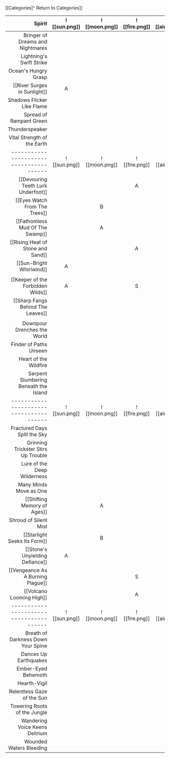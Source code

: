 
[[Categories|^ Return to Categories]]

|                                  Spirit | ![[sun.png]] | ![[moon.png]] | ![[fire.png]] | ![[air.png]] | ![[water.png]] | ![[earth.png]] | ![[plant.png]] | ![[animal.png]] |
| --------------------------------------: | :-------------------------------------: | :--------------------------------------: | :--------------------------------------: | :-------------------------------------: | :---------------------------------------: | :---------------------------------------: | :---------------------------------------: | :----------------------------------------: |
|        Bringer of Dreams and Nightmares |                                         |                                          |                                          |                                         |                                           |                                           |                                           |                                            |
|                Lightning's Swift Strike |                                         |                                          |                                          |                                         |                                           |                                           |                                           |                                            |
|                    Ocean's Hungry Grasp |                                         |                                          |                                          |                                         |                                           |                                           |                                           |                                            |
|            [[River Surges in Sunlight]] |                    A                    |                                          |                                          |                                         |                     A                     |                     B                     |                                           |                                            |
|              Shadows Flicker Like Flame |                                         |                                          |                                          |                                         |                                           |                                           |                                           |                                            |
|                 Spread of Rampant Green |                                         |                                          |                                          |                                         |                                           |                                           |                                           |                                            |
|                          Thunderspeaker |                                         |                                          |                                          |                                         |                                           |                                           |                                           |                                            |
|             Vital Strength of the Earth |                                         |                                          |                                          |                                         |                                           |                                           |                                           |                                            |
| --------------------------------------- | ![[sun.png]] | ![[moon.png]] | ![[fire.png]] | ![[air.png]] | ![[water.png]] | ![[earth.png]] | ![[plant.png]] | ![[animal.png]] |
|      [[Devouring Teeth Lurk Underfoot]] |                                         |                                          |                    A                     |                                         |                                           |                     B                     |                                           |                     A                      |
|           [[Eyes Watch From The Trees]] |                                         |                    B                     |                                          |                    C                    |                                           |                                           |                     A                     |                                            |
|         [[Fathomless Mud Of The Swamp]] |                                         |                    A                     |                                          |                                         |                     A                     |                     B                     |                     C                     |                                            |
|       [[Rising Heat of Stone and Sand]] |                                         |                                          |                    A                     |                    C                    |                                           |                     B                     |                                           |                                            |
|                [[Sun-Bright Whirlwind]] |                    A                    |                                          |                                          |                   SS                    |                                           |                                           |                                           |                                            |
|                                         |                                         |                                          |                                          |                                         |                                           |                                           |                                           |                                            |
|       [[Keeper of the Forbidden Wilds]] |                    A                    |                                          |                    S                     |                                         |                                           |                                           |                     S                     |                                            |
|       [[Sharp Fangs Behind The Leaves]] |                                         |                                          |                                          |                                         |                                           |                                           |                     S                     |                     S                      |
|                                         |                                         |                                          |                                          |                                         |                                           |                                           |                                           |                                            |
|             Downpour Drenches the World |                                         |                                          |                                          |                                         |                                           |                                           |                                           |                                            |
|                  Finder of Paths Unseen |                                         |                                          |                                          |                                         |                                           |                                           |                                           |                                            |
|                   Heart of the Wildfire |                                         |                                          |                                          |                                         |                                           |                                           |                                           |                                            |
|   Serpent Slumbering Beneath the Island |                                         |                                          |                                          |                                         |                                           |                                           |                                           |                                            |
| --------------------------------------- | ![[sun.png]] | ![[moon.png]] | ![[fire.png]] | ![[air.png]] | ![[water.png]] | ![[earth.png]] | ![[plant.png]] | ![[animal.png]] |
|            Fractured Days Split the Sky |                                         |                                          |                                          |                                         |                                           |                                           |                                           |                                            |
|     Grinning Trickster Stirs Up Trouble |                                         |                                          |                                          |                                         |                                           |                                           |                                           |                                            |
|             Lure of the Deep Wilderness |                                         |                                          |                                          |                                         |                                           |                                           |                                           |                                            |
|                  Many Minds Move as One |                                         |                                          |                                          |                                         |                                           |                                           |                                           |                                            |
|             [[Shifting Memory of Ages]] |                                         |                    A                     |                                          |                    B                    |                                           |                     A                     |                                           |                                            |
|                   Shroud of Silent Mist |                                         |                                          |                                          |                                         |                                           |                                           |                                           |                                            |
|            [[Starlight Seeks Its Form]] |                                         |                    B                     |                                          |                                         |                     A                     |                     S                     |                     A                     |                                            |
|         [[Stone's Unyielding Defiance]] |                    A                    |                                          |                                          |                                         |                                           |                    SS                     |                     B                     |                                            |
|       [[Vengeance As A Burning Plague]] |                                         |                                          |                    S                     |                    C                    |                     A                     |                                           |                                           |                     S                      |
|                [[Volcano Looming High]] |                                         |                                          |                    A                     |                    B                    |                                           |                     A                     |                                           |                                            |
| --------------------------------------- | ![[sun.png]] | ![[moon.png]] | ![[fire.png]] | ![[air.png]] | ![[water.png]] | ![[earth.png]] | ![[plant.png]] | ![[animal.png]] |
|      Breath of Darkness Down Your Spine |                                         |                                          |                                          |                                         |                                           |                                           |                                           |                                            |
|                   Dances Up Earthquakes |                                         |                                          |                                          |                                         |                                           |                                           |                                           |                                            |
|                     Ember-Eyed Behemoth |                                         |                                          |                                          |                                         |                                           |                                           |                                           |                                            |
|                            Hearth-Vigil |                                         |                                          |                                          |                                         |                                           |                                           |                                           |                                            |
|              Relentless Gaze of the Sun |                                         |                                          |                                          |                                         |                                           |                                           |                                           |                                            |
|            Towering Roots of the Jungle |                                         |                                          |                                          |                                         |                                           |                                           |                                           |                                            |
|          Wandering Voice Keens Delirium |                                         |                                          |                                          |                                         |                                           |                                           |                                           |                                            |
|                 Wounded Waters Bleeding |                                         |                                          |                                          |                                         |                                           |                                           |                                           |                                            |
